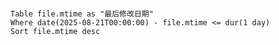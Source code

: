 ```dataviewjs

```

```dataview
Table file.mtime as "最后修改日期"
Where date(2025-08-21T00:00:00) - file.mtime <= dur(1 day)
Sort file.mtime desc
```
